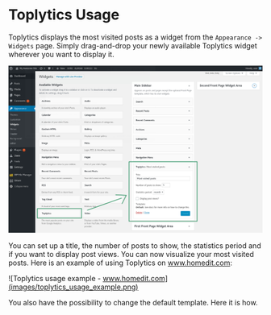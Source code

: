 # Toplytics Usage

Toplytics displays the most visited posts as a widget from the `Appearance -> Widgets` page. Simply drag-and-drop your newly available Toplytics widget wherever you want to display it. 

![How to use Toplytics widget](images/how_to_use_toplytics.png)

You can set up a title, the number of posts to show, the statistics period and if you want to display post views. You can now visualize your most visited posts. Here is an example of using Toplytics on www.homedit.com:

![Toplytics usage example - www.homedit.com](images/toplytics_usage_example.png)

You also have the possibility to change the default template. Here it is how.
